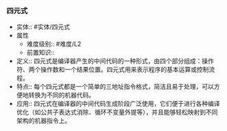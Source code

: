 ###  四元式 
- 实体:: #实体/四元式 
- 属性
	- 难度级别:: #难度/L2 
	- 前置知识::
- 定义::  四元式是编译器产生的中间代码的一种形式，由四个部分组成：操作符、两个操作数和一个结果位置。四元式用来表示程序的基本运算或控制流程。
- 特点:: 每个四元式都是一个简单的三地址指令格式，简洁且易于处理，可以方便地转换为不同的机器代码。
- 应用:: 四元式在编译器的中间代码生成阶段广泛使用，它们便于进行各种编译优化（如公共子表达式消除、循环不变量外提等），并且能够轻松映射到不同架构的机器指令上。